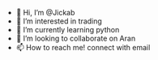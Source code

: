 - 👋 Hi, I’m @Jickab
- 👀 I’m interested in trading
- 🌱 I’m currently learning python
- 💞️ I’m looking to collaborate on Aran
- 📫 How to reach me! connect with email

<!---
Jickab/Jickab is a ✨ special ✨ repository because its `README.md` (this file) appears on your GitHub profile.
You can click the Preview link to take a look at your changes.
--->
